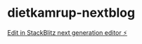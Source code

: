 # dietkamrup-nextblog

[Edit in StackBlitz next generation editor ⚡️](https://stackblitz.com/~/github.com/AniketKewatDev/dietkamrup-nextblog)